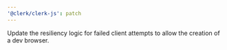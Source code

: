 ```yaml
---
'@clerk/clerk-js': patch
---
```


Update the resiliency logic for failed client attempts to allow the creation of a dev browser.
